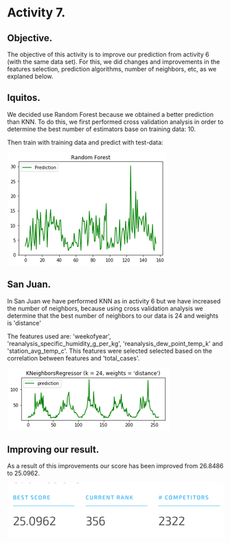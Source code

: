 # Activity 7.

## Objective.

The objective of this activity is to improve our prediction from activity 6 (with the same data set). For this, we did changes and improvements in the features selection, prediction algorithms, number of neighbors, etc, as we explaned below.

## Iquitos.

We decided use Random Forest because we obtained a better prediction than KNN. To do this, we first performed cross validation analysis in order to determine the best number of estimators base on training data: 10.

Then train with training data and predict with test-data:

 ![(Fig 1)](https://github.com/AdrianMoPe/Tecnicas-de-Aprendizaje-Automatico/blob/master/Activity_7/Images/iquitosPrediction.png)
 
 ## San Juan.
 
In San Juan we have performed KNN as in activity 6 but we have increased the number of neighbors, because using cross validation analysis we determine that the best number of neighbors to our data is 24 and weights is 'distance'
 
The features used are: 'weekofyear', 'reanalysis_specific_humidity_g_per_kg', 'reanalysis_dew_point_temp_k' and 'station_avg_temp_c'. This features were selected selected based on the correlation between features and 'total_cases'.

 ![(Fig 2)](https://github.com/AdrianMoPe/Tecnicas-de-Aprendizaje-Automatico/blob/master/Activity_7/Images/sjPrediction.png)
 
 ## Improving our result.
 
As a result of this improvements our score has been improved from 26.8486 to 25.0962.

 ![(Fig 3)](https://github.com/AdrianMoPe/Tecnicas-de-Aprendizaje-Automatico/blob/master/Activity_7/Images/score.png)
